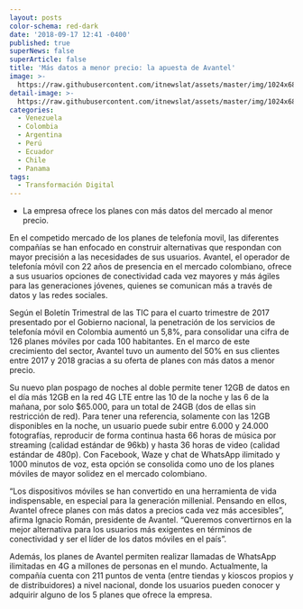 ```yaml
---
layout: posts
color-schema: red-dark
date: '2018-09-17 12:41 -0400'
published: true
superNews: false
superArticle: false
title: 'Más datos a menor precio: la apuesta de Avantel'
image: >-
  https://raw.githubusercontent.com/itnewslat/assets/master/img/1024x680/Ignacio-Roman-g.jpg
detail-image: >-
  https://raw.githubusercontent.com/itnewslat/assets/master/img/1024x680/Ignacio-Roman-g.jpg
categories:
  - Venezuela
  - Colombia
  - Argentina
  - Perú
  - Ecuador
  - Chile
  - Panama
tags:
  - Transformación Digital
---
```

- La empresa ofrece los planes con más datos del mercado al menor precio.

En el competido mercado de los planes de telefonía movil, las diferentes compañías se han enfocado en construir alternativas que respondan con mayor precisión a las necesidades de sus usuarios. Avantel, el operador de telefonía móvil con 22 años de presencia en el mercado colombiano, ofrece a sus usuarios opciones de conectividad cada vez mayores y más ágiles para las generaciones jóvenes, quienes se comunican más a través de datos y las redes sociales.

Según el Boletín Trimestral de las TIC para el cuarto trimestre de 2017 presentado por el Gobierno nacional, la penetración de los servicios de telefonía móvil en Colombia aumentó un 5,8%, para consolidar una cifra de 126 planes móviles por cada 100 habitantes. En el marco de este crecimiento del sector, Avantel tuvo un aumento del 50% en sus clientes entre 2017 y 2018 gracias a su oferta de planes con más datos a menor precio.

Su nuevo plan pospago de noches al doble permite tener 12GB de datos en el día más 12GB en la red 4G LTE entre las 10 de la noche y las 6 de la mañana, por solo $65.000, para un total de 24GB (dos de ellas sin restricción de red). Para tener una referencia, solamente con las 12GB disponibles en la noche, un usuario puede subir entre 6.000 y 24.000 fotografías, reproducir de forma continua hasta 66 horas de música por streaming (calidad estándar de 96kb) y hasta 36 horas de video (calidad estándar de 480p). Con Facebook, Waze y chat de WhatsApp ilimitado y 1000 minutos de voz, esta opción se consolida como uno de los planes móviles de mayor solidez en el mercado colombiano. 

“Los dispositivos móviles se han convertido en una herramienta de vida indispensable, en especial para la generación millenial. Pensando en ellos, Avantel ofrece planes con más datos a precios cada vez más accesibles”, afirma Ignacio Román, presidente de Avantel. “Queremos convertirnos en la mejor alternativa para los usuarios más exigentes en términos de conectividad y ser el líder de los datos móviles en el país”.

Además, los planes de Avantel permiten realizar llamadas de WhatsApp ilimitadas en 4G a millones de personas en el mundo. Actualmente, la compañía cuenta con 211 puntos de venta (entre tiendas y kioscos propios y de distribuidores) a nivel nacional, donde los usuarios pueden conocer y adquirir alguno de los 5 planes que ofrece la empresa. 
